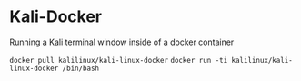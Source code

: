 # Kali-Docker
  Running a Kali terminal window inside of a docker container




`docker pull kalilinux/kali-linux-docker`
`docker run -ti kalilinux/kali-linux-docker /bin/bash`

